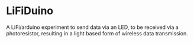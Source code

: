# LiFiDuino
A LiFi/arduino experiment to send data via an LED, to be received via a photoresistor, resulting in a light based form of wireless data transmission.

